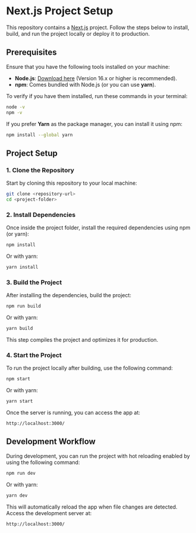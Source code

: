 # Next.js Project Setup

This repository contains a [Next.js](https://nextjs.org/) project. Follow the steps below to install, build, and run the project locally or deploy it to production.

## Prerequisites

Ensure that you have the following tools installed on your machine:

- **Node.js**: [Download here](https://nodejs.org/en/download/) (Version 16.x or higher is recommended).
- **npm**: Comes bundled with Node.js (or you can use **yarn**).

To verify if you have them installed, run these commands in your terminal:

```bash
node -v
npm -v
```

If you prefer **Yarn** as the package manager, you can install it using npm:

```bash
npm install --global yarn
```

## Project Setup

### 1. Clone the Repository

Start by cloning this repository to your local machine:

```bash
git clone <repository-url>
cd <project-folder>
```

### 2. Install Dependencies

Once inside the project folder, install the required dependencies using npm (or yarn):

```bash
npm install
```

Or with yarn:

```bash
yarn install
```

### 3. Build the Project

After installing the dependencies, build the project:

```bash
npm run build
```

Or with yarn:

```bash
yarn build
```

This step compiles the project and optimizes it for production.

### 4. Start the Project

To run the project locally after building, use the following command:

```bash
npm start
```

Or with yarn:

```bash
yarn start
```

Once the server is running, you can access the app at:

```
http://localhost:3000/
```

## Development Workflow

During development, you can run the project with hot reloading enabled by using the following command:

```bash
npm run dev
```

Or with yarn:

```bash
yarn dev
```

This will automatically reload the app when file changes are detected. Access the development server at:

```
http://localhost:3000/
```
